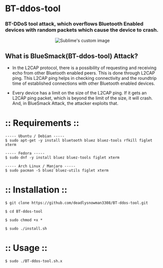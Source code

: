# BT-ddos-tool
    
### BT-DDoS tool attack, which overflows Bluetooth Enabled devices with random packets which cause the device to crash.

<p align="center">
  <img src="https://raw.githubusercontent.com/deadlysnowman3308/BT-ddos-tool/Hackingvila/168283-200.png" alt="Sublime's custom image"/>
</p>


## What is BlueSmack(BT-ddos-tool) Attack?

- In the L2CAP protocol, there is a possibility of requesting and receiving echo from other Bluetooth enabled peers. This is done through L2CAP ping. This L2CAP ping helps in checking connectivity and the roundtrip time of established connections with other Bluetooth enabled devices.

- Every device has a limit on the size of the L2CAP ping. If it gets an L2CAP ping packet, which is beyond the limit of the size, it will crash. And, in BlueSmack Attack, the attacker exploits that.

 
# :: Requirements ::

```
----- Ubuntu / Debian -----
$ sudo apt-get -y install bluetooth bluez bluez-tools rfkill figlet xterm

----- Fedora -----
$ sudo dnf -y install bluez bluez-tools figlet xterm

----- Arch Linux / Manjaro -----
$ sudo pacman -S bluez bluez-utils figlet xterm
```

# :: Installation ::

```
$ git clone https://github.com/deadlysnowman3308/BT-ddos-tool.git

$ cd BT-ddos-tool

$ sudo chmod +x *

$ sudo ./install.sh

```

# :: Usage ::

```
$ sudo ./BT-ddos-tool.sh.x
```
